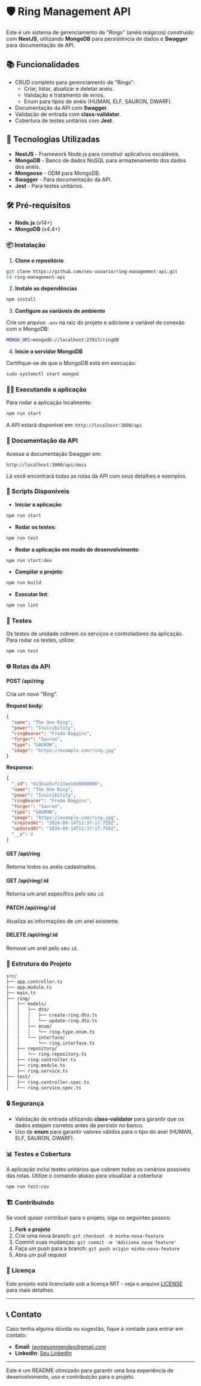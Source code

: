 
# 🛡️ Ring Management API

Este é um sistema de gerenciamento de "Rings" (anéis mágicos) construído com **NestJS**, utilizando **MongoDB** para persistência de dados e **Swagger** para documentação de API.

## 📚 Funcionalidades

- CRUD completo para gerenciamento de "Rings":
  - Criar, listar, atualizar e deletar anéis.
  - Validação e tratamento de erros.
  - Enum para tipos de anéis (HUMAN, ELF, SAURON, DWARF).
- Documentação da API com **Swagger**.
- Validação de entrada com **class-validator**.
- Cobertura de testes unitários com **Jest**.

## 🚀 Tecnologias Utilizadas

- **NestJS** - Framework Node.js para construir aplicativos escaláveis.
- **MongoDB** - Banco de dados NoSQL para armazenamento dos dados dos anéis.
- **Mongoose** - ODM para MongoDB.
- **Swagger** - Para documentação da API.
- **Jest** - Para testes unitários.

## 🛠️ Pré-requisitos

- **Node.js** (v14+)
- **MongoDB** (v4.4+)

### 📦 Instalação

1. **Clone o repositório**

```bash
git clone https://github.com/seu-usuario/ring-management-api.git
cd ring-management-api
```

2. **Instale as dependências**

```bash
npm install
```

3. **Configure as variáveis de ambiente**

Crie um arquivo `.env` na raiz do projeto e adicione a variável de conexão com o MongoDB:

```bash
MONGO_URI=mongodb://localhost:27017/ringDB
```

4. **Inicie o servidor MongoDB**

Certifique-se de que o MongoDB está em execução:

```bash
sudo systemctl start mongod
```

### 🏃‍♂️ Executando a aplicação

Para rodar a aplicação localmente:

```bash
npm run start
```

A API estará disponível em: `http://localhost:3000/api`

### 📖 Documentação da API

Acesse a documentação Swagger em:

```
http://localhost:3000/api/docs
```

Lá você encontrará todas as rotas da API com seus detalhes e exemplos.

### 🔧 Scripts Disponíveis

- **Iniciar a aplicação**:

```bash
npm run start
```

- **Rodar os testes**:

```bash
npm run test
```

- **Rodar a aplicação em modo de desenvolvimento**:

```bash
npm run start:dev
```

- **Compilar o projeto**:

```bash
npm run build
```

- **Executar lint**:

```bash
npm run lint
```

### 🧪 Testes

Os testes de unidade cobrem os serviços e controladores da aplicação. Para rodar os testes, utilize:

```bash
npm run test
```

### 🌐 Rotas da API

#### POST /api/ring

Cria um novo "Ring".

**Request body:**

```json
{
  "name": "The One Ring",
  "power": "Invisibility",
  "ringBearer": "Frodo Baggins",
  "forger": "Sauron",
  "type": "SAURON",
  "image": "https://example.com/ring.jpg"
}
```

**Response:**

```json
{
  "_id": "613b1e5cfc13ae1dd9000000",
  "name": "The One Ring",
  "power": "Invisibility",
  "ringBearer": "Frodo Baggins",
  "forger": "Sauron",
  "type": "SAURON",
  "image": "https://example.com/ring.jpg",
  "createdAt": "2024-09-14T11:37:17.759Z",
  "updatedAt": "2024-09-14T11:37:17.759Z",
  "__v": 0
}
```

#### GET /api/ring

Retorna todos os anéis cadastrados.

#### GET /api/ring/:id

Retorna um anel específico pelo seu `id`.

#### PATCH /api/ring/:id

Atualiza as informações de um anel existente.

#### DELETE /api/ring/:id

Remove um anel pelo seu `id`.

### 📂 Estrutura do Projeto

```bash
src/
├── app.controller.ts
├── app.module.ts
├── main.ts
├── ring/
│   ├── models/
│   │   ├── dto/
│   │   │   ├── create-ring.dto.ts
│   │   │   └── update-ring.dto.ts
│   │   ├── enum/
│   │   │   └── ring-type.enum.ts
│   │   └── interface/
│   │       └── ring.interface.ts
│   ├── repository/
│   │   └── ring.repository.ts
│   ├── ring.controller.ts
│   ├── ring.module.ts
│   ├── ring.service.ts
├── test/
│   ├── ring.controller.spec.ts
│   └── ring.service.spec.ts
```

### 🔒 Segurança

- Validação de entrada utilizando **class-validator** para garantir que os dados estejam corretos antes de persistir no banco.
- Uso de **enum** para garantir valores válidos para o tipo do anel (HUMAN, ELF, SAURON, DWARF).

### 📊 Testes e Cobertura

A aplicação inclui testes unitários que cobrem todos os cenários possíveis das rotas. Utilize o comando abaixo para visualizar a cobertura:

```bash
npm run test:cov
```

### 🏗️ Contribuindo

Se você quiser contribuir para o projeto, siga os seguintes passos:

1. **Fork o projeto**
2. Crie uma nova branch: `git checkout -b minha-nova-feature`
3. Commit suas mudanças: `git commit -m 'Adiciona nova feature'`
4. Faça um push para a branch: `git push origin minha-nova-feature`
5. Abra um pull request

### 📝 Licença

Este projeto está licenciado sob a licença MIT - veja o arquivo [LICENSE](LICENSE) para mais detalhes.

---

## 📞 Contato

Caso tenha alguma dúvida ou sugestão, fique à vontade para entrar em contato:

- **Email**: jaymesonmendes@gmail.com
- **LinkedIn**: [Seu LinkedIn](https://www.linkedin.com/in/jaymesonmendes/)

---

Este é um README otimizado para garantir uma boa experiência de desenvolvimento, uso e contribuição para o projeto.
